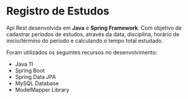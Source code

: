 <h1>Registro de Estudos</h1>
<p>Api Rest desenvolvida em <b>Java</b> e <b>Spring Framework</b>. Com objetivo de cadastrar períodos de estudos, através da data, disciplina, horário de início/término do período e calculando o tempo total estudado.</p>
<p>Foram utilizados os seguintes recursos no desenvolvimento: </p>
<ul>
<li>Java 11</li>
<li>Spring Boot</li>
<li>Spring Data JPA</li>
<li>MySQL Database</li>
<li>ModelMapper Library</li>
</ul>
